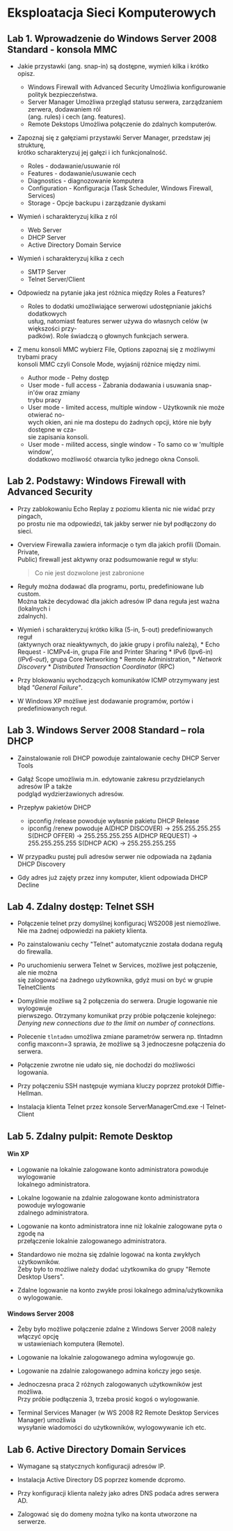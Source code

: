 # Eksploatacja Sieci Komputerowych  



## Lab 1\. Wprowadzenie do Windows Server 2008 Standard - konsola MMC

- Jakie przystawki (ang. snap-in) są dostępne, wymień kilka i krótko opisz.
	* Windows Firewall with Advanced Security
		Umożliwia konfigurowanie polityk bezpieczeństwa. 
	* Server Manager
		Umożliwa przegląd statusu serwera, zarządzaniem zerwera, dodawaniem ról  
		(ang. rules) i cech (ang. features).
	* Remote Dekstops
		Umożliwa połączenie do zdalnych komputerów.

- Zapoznaj się z gałęziami przystawki Server Manager, przedstaw jej strukturę,  
	krótko scharakteryzuj jej gałęzi i ich funkcjonalność.
	* Roles - dodawanie/usuwanie ról
	* Features - dodawanie/usuwanie cech
	* Diagnostics - diagnozowanie komputera
	* Configuration - Konfiguracja (Task Scheduler, Windows Firewall, Services)
	* Storage - Opcje backupu i zarządzanie dyskami

- Wymień i scharakteryzuj kilka z ról
	* Web Server
	* DHCP Server
	* Active Directory Domain Service

- Wymień i scharakteryzuj kilka z cech
	* SMTP Server
	* Telnet Server/Client

- Odpowiedz na pytanie jaka jest różnica między Roles a Features?
	* Roles to dodatki umożliwiające serwerowi udostępnianie jakichś dodatkowych  
		usług, natomiast features serwer używa do własnych celów (w większości przy-  
		padków). Role świadczą o głownych funkcjach serwera.

- Z menu konsoli MMC wybierz File, Options zapoznaj się z możliwymi trybami pracy  
	konsoli MMC czyli Console Mode, wyjaśnij różnice między nimi. 
	* Author mode - Pełny dostęp
	* User mode - full access - Zabrania dodawania i usuwania snap-in\'ów oraz zmiany  
		trybu pracy
	* User mode - limited access, multiple window - Użytkownik nie może otwierać no-  
		wych okien, ani nie ma dostepu do żadnych opcji, które nie były dostępne w cza-  
		sie zapisania konsoli.
	* User mode - milited access, single window - To samo co w 'multiple window',  
		dodatkowo możliwość otwarcia tylko jednego okna Consoli.

## Lab 2\.  Podstawy: Windows Firewall with Advanced Security 
- Przy zablokowaniu Echo Replay z poziomu klienta nic nie widać przy pingach,  
	po prostu nie ma odpowiedzi, tak jakby serwer nie był podłączony do sieci.

- Overview Firewalla zawiera informacje o tym dla jakich profili (Domain. Private,  
	Public) firewall jest aktywny oraz podsumowanie reguł w stylu:
	> Co nie jest dozwolone jest zabronione

- Reguły można dodawać dla programu, portu, predefiniowane lub custom.  
	Można także decydować dla jakich adresów IP dana reguła jest ważna (lokalnych i  
	zdalnych). 

- Wymień i scharakteryzuj krótko kilka (5-in, 5-out) predefiniowanych reguł  
	(aktywnych oraz nieaktywnych, do jakie grupy i profilu należą),
		* Echo Request - ICMPv4-in, grupa File and Printer Sharing
		* IPv6 (Ipv6-in) (*IPv6-out*), grupa Core Networking
		* Remote Administration, 
		* *Network Discovery*
		* *Distributed Transaction Coordinator* (RPC)

- Przy blokowaniu wychodzących komunikatów ICMP otrzymywany jest  
	błąd *"General Failure"*.

- W Windows XP możliwe jest dodawanie programów, portów i predefiniowanych reguł.

## Lab 3\. Windows Server 2008 Standard – rola DHCP

- Zainstalowanie roli DHCP powoduje zaintalowanie cechy DHCP Server Tools

- Gałąź Scope umożliwia m.in. edytowanie zakresu przydzielanych adresów IP a także  
	podgląd wydzierżawionych adresów.

- Przepływ pakietów DHCP
	* ipconfig /release powoduje wyłasnie pakietu DHCP Release
	* ipconfig /renew powoduje 
			A(DHCP DISCOVER) -> 255.255.255.255
			S(DHCP OFFER) -> 255.255.255.255
			A(DHCP REQUEST) -> 255.255.255.255
			S(DHCP ACK) -> 255.255.255.255

- W przypadku pustej puli adresów serwer nie odpowiada na żądania DHCP Discovery

- Gdy adres już zajęty przez inny komputer, klient odpowiada DHCP Decline

## Lab 4\. Zdalny dostęp: Telnet SSH

- Połączenie telnet przy domyślnej konfiguracj WS2008 jest niemożliwe.  
	Nie ma żadnej odpowiedzi na pakiety klienta.

- Po zainstalowaniu cechy "Telnet" automatycznie została dodana regułą do firewalla.

- Po uruchomieniu serwera Telnet w Services, możliwe jest połączenie, ale nie można  
  się zalogować na żadnego użytkownika, gdyż musi on być w grupie TelnetClients

- Domyślnie możliwe są 2 połączenia do serwera. Drugie logowanie nie wylogowuje  
  pierwszego. Otrzymany komunikat przy próbie połączenie kolejnego:  
	*Denying new connections due to the limit on number of connections.*

- Polecenie `tlntadmn` umożliwa zmiane parametrów serwera np.
			tlntadmn config maxconn=3
	sprawia, że możliwe są 3 jednoczesne połączenia do serwera.

- Połączenie zwrotne nie udało się, nie dochodzi do możliwości logowania.

- Przy połączeniu SSH następuje wymiana kluczy poprzez protokół Diffie-Hellman.

- Instalacja klienta Telnet przez konsole
			ServerManagerCmd.exe -I Telnet-Client

## Lab 5\. Zdalny pulpit: Remote Desktop

#### Win XP

- Logowanie na lokalnie zalogowane konto administratora powoduje wylogowanie  
	lokalnego administratora.

- Lokalne logowanie na zdalnie zalogowane konto administratora powoduje wylogowanie  
	zdalnego administratora.

- Logowanie na konto administratora inne niż lokalnie zalogowane pyta o zgodę na  
	przełączenie lokalnie zalogowanego administratora.

- Standardowo nie można się zdalnie logować na konta zwykłych użytkowników.  
	Żeby było to możliwe należy dodać użytkownika do grupy "Remote Desktop Users".

- Zdalne logowanie na konto zwykłe prosi lokalnego admina/użytkownika o wylogowanie.

#### Windows Server 2008

- Żeby było możliwe połączenie zdalne z Windows Server 2008 należy włączyć opcję  
  w ustawieniach komputera (Remote).

- Logowanie na lokalnie zalogowanego admina wylogowuje go.

- Logowanie na zdalnie zalogowanego admina kończy jego sesje.

- Jednoczesna praca 2 różnych zalogowanych użytkowników jest możliwa.  
	Przy próbie podłączenia 3, trzeba prosić kogoś o wylogowanie.

- Terminal Services Manager (w WS 2008 R2 Remote Desktop Services Manager) umożliwia  
  wysyłanie wiadomości do użytkowników, wylogowywanie ich etc.

## Lab 6\. Active Directory Domain Services

- Wymagane są statycznych konfiguracji adresów IP.

- Instalacja Active Directory DS poprzez komende dcpromo.

- Przy konfiguracji klienta należy jako adres DNS podaća adres serwera AD.

- Zalogować się do domeny można tylko na konta utworzone na serwerze.
